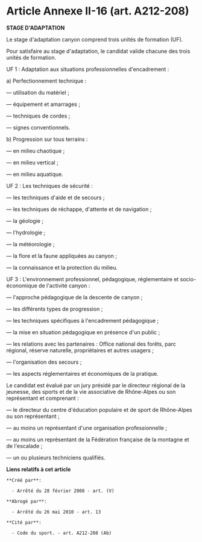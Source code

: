 # Article Annexe II-16 (art. A212-208)

**STAGE D'ADAPTATION**

Le stage d'adaptation canyon comprend trois unités de formation (UF).

Pour satisfaire au stage d'adaptation, le candidat valide chacune des trois unités de formation.

UF 1 : Adaptation aux situations professionnelles d'encadrement :

a) Perfectionnement technique :

― utilisation du matériel ;

― équipement et amarrages ;

― techniques de cordes ;

― signes conventionnels.

b) Progression sur tous terrains :

― en milieu chaotique ;

― en milieu vertical ;

― en milieu aquatique.

UF 2 : Les techniques de sécurité :

― les techniques d'aide et de secours ;

― les techniques de réchappe, d'attente et de navigation ;

― la géologie ;

― l'hydrologie ;

― la météorologie ;

― la flore et la faune appliquées au canyon ;

― la connaissance et la protection du milieu.

UF 3 : L'environnement professionnel, pédagogique, réglementaire et socio-économique de l'activité canyon :

― l'approche pédagogique de la descente de canyon ;

― les différents types de progression ;

― les techniques spécifiques à l'encadrement pédagogique ;

― la mise en situation pédagogique en présence d'un public ;

― les relations avec les partenaires : Office national des forêts, parc régional, réserve naturelle, propriétaires et autres
usagers ;

― l'organisation des secours ;

― les aspects réglementaires et économiques de la pratique.

Le candidat est évalué par un jury présidé par le directeur régional de la jeunesse, des sports et de la vie associative de
Rhône-Alpes ou son représentant et comprenant :

― le directeur du centre d'éducation populaire et de sport de Rhône-Alpes ou son représentant ;

― au moins un représentant d'une organisation professionnelle ;

― au moins un représentant de la Fédération française de la montagne et de l'escalade ;

― un ou plusieurs techniciens qualifiés.

**Liens relatifs à cet article**

	**Créé par**:

	  - Arrêté du 28 février 2008 - art. (V)

	**Abrogé par**:

	  - Arrêté du 26 mai 2010 - art. 13

	**Cité par**:

	  - Code du sport. - art. A212-208 (Ab)
